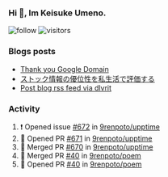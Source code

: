 ### Hi 👋, Im Keisuke Umeno.

<!--
**9renpoto/9renpoto** is a ✨ _special_ ✨ repository because its `README.md` (this file) appears on your GitHub profile.

Here are some ideas to get you started:

- 🔭 I’m currently working on ...
- 🌱 I’m currently learning ...
- 👯 I’m looking to collaborate on ...
- 🤔 I’m looking for help with ...
- 💬 Ask me about ...
- 📫 How to reach me: ...
- 😄 Pronouns: ...
- ⚡ Fun fact: ...
-->

![follow](https://img.shields.io/github/followers/9renpoto?label=Follow&style=social)
![visitors](https://komarev.com/ghpvc/?username=9renpoto&label=Profile%20views&color=0e75b6&style=flat)

### Blogs posts

<!-- BLOG-POST-LIST:START -->
- [Thank you Google Domain](https://9renpoto.win/entry/2023/07/08/new-domain)
- [ストック情報の優位性を私生活で評価する](https://9renpoto.win/entry/2023/05/28/stock)
- [Post blog rss feed via dlvrit](https://9renpoto.win/entry/2023/05/21/twitter-post)
<!-- BLOG-POST-LIST:END -->

### Activity

<!--START_SECTION:activity-->
1. ❗ Opened issue [#672](https://github.com/9renpoto/upptime/issues/672) in [9renpoto/upptime](https://github.com/9renpoto/upptime)
2. 💪 Opened PR [#671](https://github.com/9renpoto/upptime/pull/671) in [9renpoto/upptime](https://github.com/9renpoto/upptime)
3. 🎉 Merged PR [#670](https://github.com/9renpoto/upptime/pull/670) in [9renpoto/upptime](https://github.com/9renpoto/upptime)
4. 🎉 Merged PR [#40](https://github.com/9renpoto/poem/pull/40) in [9renpoto/poem](https://github.com/9renpoto/poem)
5. 💪 Opened PR [#40](https://github.com/9renpoto/poem/pull/40) in [9renpoto/poem](https://github.com/9renpoto/poem)
<!--END_SECTION:activity-->

<!--START_SECTION:waka-->
<!--END_SECTION:waka-->
